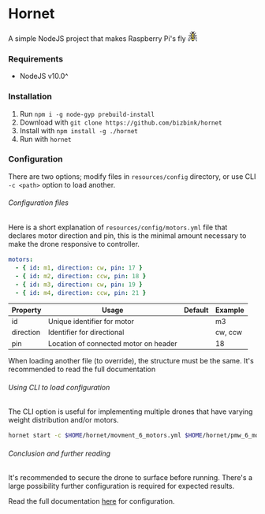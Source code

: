# Hornet
A simple NodeJS project that makes Raspberry Pi's fly ![logo](public/images/logo_20x20.png)

### Requirements

- NodeJS v10.0^

### Installation

1. Run `npm i -g node-gyp prebuild-install`
2. Download with `git clone https://github.com/bizbink/hornet`
3. Install with `npm install -g ./hornet`
3. Run with `hornet`

### Configuration
There are two options; modify files in `resources/config` directory, or use CLI `-c <path>` option 
to load another.

###### Configuration files
Here is a short explanation of `resources/config/motors.yml` file that declares motor direction and pin,
this is the minimal amount necessary to make the drone responsive to controller.

```yaml
motors:
  - { id: m1, direction: cw, pin: 17 }
  - { id: m2, direction: ccw, pin: 18 }
  - { id: m3, direction: cw, pin: 19 }
  - { id: m4, direction: ccw, pin: 21 }
```

| Property  | Usage                                   | Default | Example |
| --------- | --------------------------------------- | ------- | ------- |
| id        | Unique identifier for motor             |         | m3      |
| direction | Identifier for directional              |         | cw, ccw |
| pin       | Location of connected motor on header   |         | 18      |

When loading another file (to override), the structure must be the same. It's recommended to read the
full documentation 

###### Using CLI to load configuration
The CLI option is useful for implementing multiple drones that have varying weight 
distribution and/or motors.

```bash
hornet start -c $HOME/hornet/movment_6_motors.yml $HOME/hornet/pmw_6_motors.yml
```

###### Conclusion and further reading
It's recommended to secure the drone to surface before running. There's a large possibility further
configuration is required for expected results.

Read the full documentation [here](resources/doc/config.md) for configuration.
